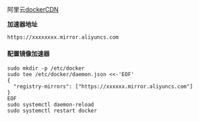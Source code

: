 阿里云[dockerCDN](dev.aliyun.com)

**加速器地址**

```
https://xxxxxxxx.mirror.aliyuncs.com
```

#### 配置镜像加速器

```shell
sudo mkdir -p /etc/docker
sudo tee /etc/docker/daemon.json <<-'EOF'
{
  "registry-mirrors": ["https://xxxxxx.mirror.aliyuncs.com"]
}
EOF
sudo systemctl daemon-reload
sudo systemctl restart docker
```

